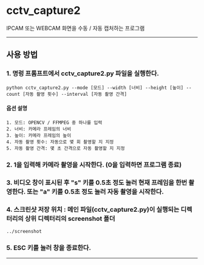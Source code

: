 # cctv_capture2

IPCAM 또는 WEBCAM 화면을 수동 / 자동 캡처하는 프로그램

------------

## 사용 방법

### 1. 명렁 프롬프트에서 cctv_capture2.py 파일을 실행한다.
    python cctv_capture2.py --mode [모드] --width [너비] --height [높이] --count [자동 촬영 횟수] --interval [자동 촬영 간격]

#### 옵션 설명

    1. 모드: OPENCV / FFMPEG 중 하나를 입력
    2. 너비: 카메라 프레임의 너비
    3. 높이: 카메라 프레임의 높이
    4. 자동 촬영 횟수: 자동으로 몇 회 촬영할 지 지정
    5. 자동 촬영 간격: 몇 초 간격으로 자동 촬영할 지 지정

### 2. 1을 입력해 카메라 촬영을 시작한다. (0을 입력하면 프로그램 종료)

### 3. 비디오 창이 표시된 후 "s" 키를 0.5초 정도 눌러 현재 프레임을 한번 촬영한다. 또는 "a" 키를 0.5초 정도 눌러 자동 촬영을 시작한다.

### 4. 스크린샷 저장 위치 : 메인 파일(cctv_capture2.py)이 실행되는 디렉터리의 상위 디렉터리의 screenshot 폴더
    ../screenshot

### 5. ESC 키를 눌러 창을 종료한다.

------------